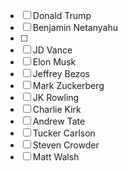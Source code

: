 - [ ] Donald Trump
- [ ] Benjamin Netanyahu
- [ ] 
- [ ] JD Vance
- [ ] Elon Musk
- [ ] Jeffrey Bezos
- [ ] Mark Zuckerberg
- [ ] JK Rowling
- [ ] Charlie Kirk
- [ ] Andrew Tate
- [ ] Tucker Carlson
- [ ] Steven Crowder
- [ ] Matt Walsh
